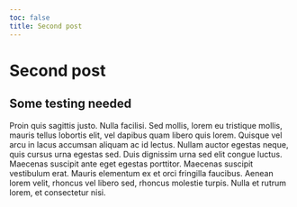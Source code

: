 ```yaml
---
toc: false
title: Second post
---
```


# Second post
## Some testing needed [](#post)

Proin quis sagittis justo. Nulla facilisi. Sed mollis, lorem eu tristique mollis, mauris tellus lobortis elit, vel dapibus quam libero quis lorem. Quisque vel arcu in lacus accumsan aliquam ac id lectus. Nullam auctor egestas neque, quis cursus urna egestas sed. Duis dignissim urna sed elit congue luctus. Maecenas suscipit ante eget egestas porttitor. Maecenas suscipit vestibulum erat. Mauris elementum ex et orci fringilla faucibus. Aenean lorem velit, rhoncus vel libero sed, rhoncus molestie turpis. Nulla et rutrum lorem, et consectetur nisi.